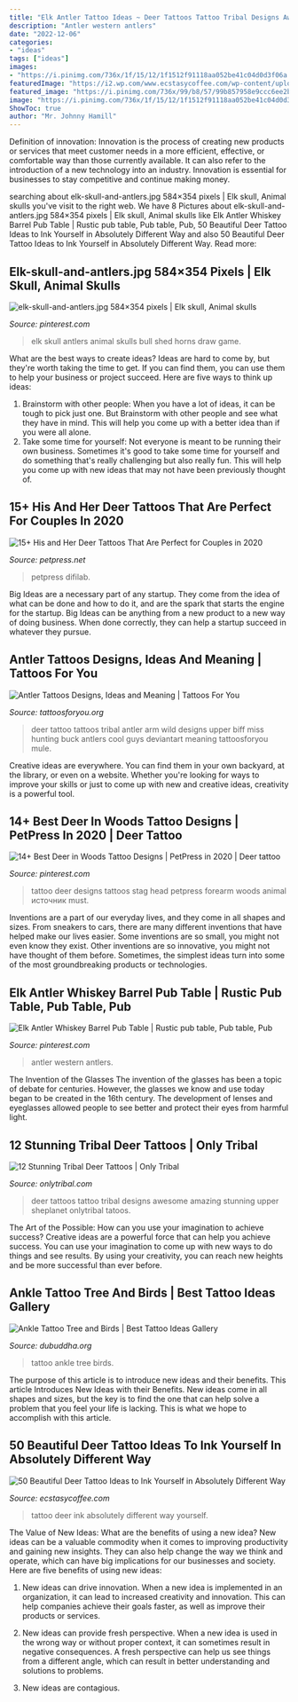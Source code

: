 ```yaml
---
title: "Elk Antler Tattoo Ideas ~ Deer Tattoos Tattoo Tribal Designs Awesome Amazing Stunning Upper Sheplanet Onlytribal Tatoos"
description: "Antler western antlers"
date: "2022-12-06"
categories:
- "ideas"
tags: ["ideas"]
images:
- "https://i.pinimg.com/736x/1f/15/12/1f1512f91118aa052be41c04d0d3f06a.jpg"
featuredImage: "https://i2.wp.com/www.ecstasycoffee.com/wp-content/uploads/2017/05/deertattoo-tat-ink-inked-hirschtattoo-watercolortattoo-tattooed-tattoist-coverup-art-design.jpg?resize=750%2C750"
featured_image: "https://i.pinimg.com/736x/99/b8/57/99b857958e9ccc6ee2b74787c111e6ea--elk-antlers-ranch-decor.jpg"
image: "https://i.pinimg.com/736x/1f/15/12/1f1512f91118aa052be41c04d0d3f06a.jpg"
ShowToc: true
author: "Mr. Johnny Hamill"
---
```



Definition of innovation:
Innovation is the process of creating new products or services that meet customer needs in a more efficient, effective, or comfortable way than those currently available. It can also refer to the introduction of a new technology into an industry. Innovation is essential for businesses to stay competitive and continue making money.

	

		
searching about elk-skull-and-antlers.jpg 584×354 pixels | Elk skull, Animal skulls you've visit to the right web. We have 8 Pictures about elk-skull-and-antlers.jpg 584×354 pixels | Elk skull, Animal skulls like Elk Antler Whiskey Barrel Pub Table | Rustic pub table, Pub table, Pub, 50 Beautiful Deer Tattoo Ideas to Ink Yourself in Absolutely Different Way and also 50 Beautiful Deer Tattoo Ideas to Ink Yourself in Absolutely Different Way. Read more:
		
    
## Elk-skull-and-antlers.jpg 584×354 Pixels | Elk Skull, Animal Skulls

<img loading=lazy src="https://i.pinimg.com/736x/a7/e5/e8/a7e5e86c2ac8994e9d5980a74a6af74f--bull-skulls-animal-skulls.jpg" onerror="this.onerror=null;this.src='https://tse2.mm.bing.net/th?id=OIP.nEoJhF1PNx_zgH2bL4Y9uQHaEf&amp;pid=15.1';" alt="elk-skull-and-antlers.jpg 584×354 pixels | Elk skull, Animal skulls">

_Source: pinterest.com_

>elk skull antlers animal skulls bull shed horns draw game. 

	

What are the best ways to create ideas?
Ideas are hard to come by, but they're worth taking the time to get. If you can find them, you can use them to help your business or project succeed. Here are five ways to think up ideas: 
1. Brainstorm with other people: When you have a lot of ideas, it can be tough to pick just one. But Brainstorm with other people and see what they have in mind. This will help you come up with a better idea than if you were all alone. 
2. Take some time for yourself: Not everyone is meant to be running their own business. Sometimes it's good to take some time for yourself and do something that's really challenging but also really fun. This will help you come up with new ideas that may not have been previously thought of. 

    
## 15+ His And Her Deer Tattoos That Are Perfect For Couples In 2020

<img loading=lazy src="https://petpress.net/wp-content/uploads/2020/03/his-and-her-deer-tattoo-idea.jpg" onerror="this.onerror=null;this.src='https://tse2.mm.bing.net/th?id=OIP.nKFvUt_jOV3Ocl-4GGeZ1wHaNX&amp;pid=15.1';" alt="15+ His and Her Deer Tattoos That Are Perfect for Couples in 2020">

_Source: petpress.net_

>petpress difilab. 

	

Big Ideas are a necessary part of any startup. They come from the idea of what can be done and how to do it, and are the spark that starts the engine for the startup. Big Ideas can be anything from a new product to a new way of doing business. When done correctly, they can help a startup succeed in whatever they pursue.

    
## Antler Tattoos Designs, Ideas And Meaning | Tattoos For You

<img loading=lazy src="https://www.tattoosforyou.org/wp-content/uploads/2016/02/Tribal-Deer-Antler-Tattoos.jpg" onerror="this.onerror=null;this.src='https://tse4.mm.bing.net/th?id=OIP.JxJd0sHQ6v8iRQcbaEseZwHaJ4&amp;pid=15.1';" alt="Antler Tattoos Designs, Ideas and Meaning | Tattoos For You">

_Source: tattoosforyou.org_

>deer tattoo tattoos tribal antler arm wild designs upper biff miss hunting buck antlers cool guys deviantart meaning tattoosforyou mule. 

	

Creative ideas are everywhere. You can find them in your own backyard, at the library, or even on a website. Whether you're looking for ways to improve your skills or just to come up with new and creative ideas, creativity is a powerful tool.

    
## 14+ Best Deer In Woods Tattoo Designs | PetPress In 2020 | Deer Tattoo

<img loading=lazy src="https://i.pinimg.com/736x/1f/15/12/1f1512f91118aa052be41c04d0d3f06a.jpg" onerror="this.onerror=null;this.src='https://tse4.mm.bing.net/th?id=OIP.C-Gd2uat3J8eFGdBtUT8KAAAAA&amp;pid=15.1';" alt="14+ Best Deer in Woods Tattoo Designs | PetPress in 2020 | Deer tattoo">

_Source: pinterest.com_

>tattoo deer designs tattoos stag head petpress forearm woods animal источник must. 

	

Inventions are a part of our everyday lives, and they come in all shapes and sizes. From sneakers to cars, there are many different inventions that have helped make our lives easier. Some inventions are so small, you might not even know they exist. Other inventions are so innovative, you might not have thought of them before. Sometimes, the simplest ideas turn into some of the most groundbreaking products or technologies.

    
## Elk Antler Whiskey Barrel Pub Table | Rustic Pub Table, Pub Table, Pub

<img loading=lazy src="https://i.pinimg.com/736x/99/b8/57/99b857958e9ccc6ee2b74787c111e6ea--elk-antlers-ranch-decor.jpg" onerror="this.onerror=null;this.src='https://tse2.mm.bing.net/th?id=OIP.Bo9Nqk57eS6lp11GeD9vPQHaHa&amp;pid=15.1';" alt="Elk Antler Whiskey Barrel Pub Table | Rustic pub table, Pub table, Pub">

_Source: pinterest.com_

>antler western antlers. 

	

The Invention of the Glasses
The invention of the glasses has been a topic of debate for centuries. However, the glasses we know and use today began to be created in the 16th century. The development of lenses and eyeglasses allowed people to see better and protect their eyes from harmful light.

    
## 12 Stunning Tribal Deer Tattoos | Only Tribal

<img loading=lazy src="https://www.onlytribal.com/wp-content/uploads/2015/12/Deer-Tribal-Tattoos-Designs.jpg" onerror="this.onerror=null;this.src='https://tse4.mm.bing.net/th?id=OIP.w9BVVXaY2EgJWoYF4uC5RQHaKi&amp;pid=15.1';" alt="12 Stunning Tribal Deer Tattoos | Only Tribal">

_Source: onlytribal.com_

>deer tattoos tattoo tribal designs awesome amazing stunning upper sheplanet onlytribal tatoos. 

	

The Art of the Possible: How can you use your imagination to achieve success?
Creative ideas are a powerful force that can help you achieve success. You can use your imagination to come up with new ways to do things and see results. By using your creativity, you can reach new heights and be more successful than ever before.

    
## Ankle Tattoo Tree And Birds | Best Tattoo Ideas Gallery

<img loading=lazy src="http://www.dubuddha.org/wp-content/uploads/2017/03/Ankle-Tattoo-Tree-and-Birds-by-Tattooist-Jay-728x728.jpg" onerror="this.onerror=null;this.src='https://tse4.mm.bing.net/th?id=OIP.AZkTUiAq-PnFQBdL5uVhxwHaHa&amp;pid=15.1';" alt="Ankle Tattoo Tree and Birds | Best Tattoo Ideas Gallery">

_Source: dubuddha.org_

>tattoo ankle tree birds. 

	

The purpose of this article is to introduce new ideas and their benefits.
This article Introduces New Ideas with their Benefits. New ideas come in all shapes and sizes, but the key is to find the one that can help solve a problem that you feel your life is lacking. This is what we hope to accomplish with this article.

    
## 50 Beautiful Deer Tattoo Ideas To Ink Yourself In Absolutely Different Way

<img loading=lazy src="https://i2.wp.com/www.ecstasycoffee.com/wp-content/uploads/2017/05/deertattoo-tat-ink-inked-hirschtattoo-watercolortattoo-tattooed-tattoist-coverup-art-design.jpg?resize=750%2C750" onerror="this.onerror=null;this.src='https://tse1.mm.bing.net/th?id=OIP.3C_YCcWszo0T5qnoqQPK6wHaHa&amp;pid=15.1';" alt="50 Beautiful Deer Tattoo Ideas to Ink Yourself in Absolutely Different Way">

_Source: ecstasycoffee.com_

>tattoo deer ink absolutely different way yourself. 

	

The Value of New Ideas: What are the benefits of using a new idea?
New ideas can be a valuable commodity when it comes to improving productivity and gaining new insights. They can also help change the way we think and operate, which can have big implications for our businesses and society. Here are five benefits of using new ideas:
1. New ideas can drive innovation. When a new idea is implemented in an organization, it can lead to increased creativity and innovation. This can help companies achieve their goals faster, as well as improve their products or services.

2. New ideas can provide fresh perspective. When a new idea is used in the wrong way or without proper context, it can sometimes result in negative consequences. A fresh perspective can help us see things from a different angle, which can result in better understanding and solutions to problems.

3. New ideas are contagious.

